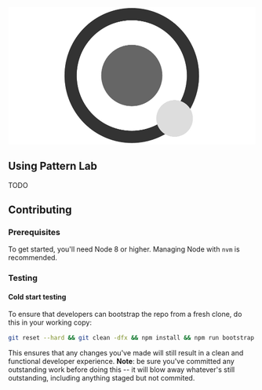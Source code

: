 ![Pattern Lab Logo](/patternlab.png 'Pattern Lab Logo')

## Using Pattern Lab

TODO

## Contributing

### Prerequisites

To get started, you'll need Node 8 or higher. Managing Node with `nvm` is recommended.

### Testing

#### Cold start testing

To ensure that developers can bootstrap the repo from a fresh clone, do this in your working copy:

```sh
git reset --hard && git clean -dfx && npm install && npm run bootstrap
```

This ensures that any changes you've made will still result in a clean and functional developer experience. **Note**: be sure you've committed any outstanding work before doing this -- it will blow away whatever's still outstanding, including anything staged but not commited.
